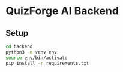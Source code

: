 # QuizForge AI Backend

## Setup
```bash
cd backend
python3 -m venv env
source env/bin/activate
pip install -r requirements.txt
